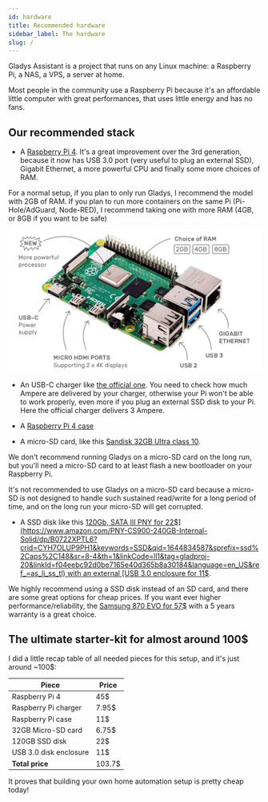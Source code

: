 ```yaml
---
id: hardware
title: Recommended hardware
sidebar_label: The hardware
slug: /
---
```


Gladys Assistant is a project that runs on any Linux machine: a Raspberry Pi, a NAS, a VPS, a server at home.

Most people in the community use a Raspberry Pi because it's an affordable little computer with great performances, that uses little energy and has no fans.

## Our recommended stack

- A [Raspberry Pi 4](https://www.amazon.com/Raspberry-Model-2019-Quad-Bluetooth/dp/B07TD42S27?crid=3UT3K90QVBE66&keywords=raspberry%2Bpi%2B4%2B2GB&qid=1644833683&sprefix=raspberry%2Bpi%2B4%2B2gb%2Caps%2C152&sr=8-3&th=1&linkCode=ll1&tag=gladproj-20&linkId=76c25f0db9eb8b1afc55c6c7d9b92187&language=en_US&ref_=as_li_ss_tl). It's a great improvement over the 3rd generation, because it now has USB 3.0 port (very useful to plug an external SSD), Gigabit Ethernet, a more powerful CPU and finally some more choices of RAM.

For a normal setup, if you plan to only run Gladys, I recommend the model with 2GB of RAM. If you plan to run more containers on the same Pi (Pi-Hole/AdGuard, Node-RED), I recommend taking one with more RAM (4GB, or 8GB if you want to be safe)

![Raspberry Pi 4](../../static/img/docs/en/installation/raspberry-pi-4.jpg)

- An USB-C charger like [the official one](https://www.amazon.com/Raspberry-Model-Official-SC0218-Accessory/dp/B07W8XHMJZ?crid=2M36R4F1XSYUN&keywords=raspberry+pi+charger&qid=1644834355&sprefix=raspberry+pi+charge%2Caps%2C163&sr=8-3&linkCode=ll1&tag=gladproj-20&linkId=7477042f3093652671863b15b1f2d1a7&language=en_US&ref_=as_li_ss_tl). You need to check how much Ampere are delivered by your charger, otherwise your Pi won't be able to work properly, even more if you plug an external SSD disk to your Pi. Here the official charger delivers 3 Ampere.

- A [Raspberry Pi 4 case](https://www.amazon.com/iUniker-Raspberry-Aluminium-Heatsink-Supply/dp/B07D3S4KBK?crid=WXOQTAT2ST5H&keywords=raspberry+pi+4+case&qid=1644835141&sprefix=raspberry+pi+4+cas%2Caps%2C157&sr=8-3&linkCode=ll1&tag=gladproj-20&linkId=ba3cd1773e754f33f84d9a6bbdb4c3a9&language=en_US&ref_=as_li_ss_tl)

- A micro-SD card, like this [Sandisk 32GB Ultra class 10](https://www.amazon.com/Sandisk-Ultra-Micro-Class-Memory/dp/B010NE3QHQ?crid=3S6DCF6ISXC2N&keywords=micro-SD+card&qid=1644834059&sprefix=micro-sd+car%2Caps%2C175&sr=8-14&linkCode=ll1&tag=gladproj-20&linkId=ac43f2b3ff7adb30389ca3756c2b88f3&language=en_US&ref_=as_li_ss_tl).

We don't recommend running Gladys on a micro-SD card on the long run, but you'll need a micro-SD card to at least flash a new bootloader on your Raspberry Pi.

It's not recommended to use Gladys on a micro-SD card because a micro-SD is not designed to handle such sustained read/write for a long period of time, and on the long run your micro-SD will get corrupted.

- A SSD disk like this [120Gb, SATA III PNY for 22$](https://www.amazon.com/PNY-CS900-240GB-Internal-Solid/dp/B0722XPTL6?crid=CYH7OLUP9PH1&keywords=SSD&qid=1644834587&sprefix=ssd%2Caps%2C148&sr=8-4&th=1&linkCode=ll1&tag=gladproj-20&linkId=f04eebc92d0be7165e40d365b8a30184&language=en_US&ref_=as_li_ss_tl) with an external [USB 3.0 enclosure for 11$](https://www.amazon.com/Sabrent-Tool-free-Enclosure-Optimized-EC-UASP/dp/B00OJ3UJ2S?crid=22EU3UTEWY1PS&keywords=2.5%22+SATA+III+case&qid=1644834772&sprefix=2.5+sata+iii+case%2Caps%2C150&sr=8-3&linkCode=ll1&tag=gladproj-20&linkId=8e6a0ce95d69580c8f3964886bbf3812&language=en_US&ref_=as_li_ss_tl).

We highly recommend using a SSD disk instead of an SD card, and there are some great options for cheap prices. If you want ever higher performance/reliability, the [Samsung 870 EVO for 57$](https://www.amazon.com/SAMSUNG-500GB-Internal-MZ-77E500B-AM/dp/B08QBN5J9B?ac_md=3-0-VW5kZXIgJDEwMA%3D%3D-ac_d_bv_bv_bv&crid=1TYDTBQU3P3OS&cv_ct_cx=samsung%2Bevo%2Bssd&keywords=samsung%2Bevo%2Bssd&pd_rd_i=B08QBMD6P4&pd_rd_r=79cb8660-e26d-41f9-a659-0e85e3732cc3&pd_rd_w=mbPCS&pd_rd_wg=fPPgW&pf_rd_p=f77357a4-3bc9-48f9-a560-10a39068cae9&pf_rd_r=ESM4V1RF2VKCF46BSZ45&qid=1644834996&sprefix=samsung%2Bevo%2Bssd%2Caps%2C154&sr=1-1-f4ff053e-b1e8-4d31-8f95-56d755c862ba&th=1&linkCode=ll1&tag=gladproj-20&linkId=d3e58fb66485be6c90c3d9652ed31c62&language=en_US&ref_=as_li_ss_tl) with a 5 years warranty is a great choice.

## The ultimate starter-kit for almost around 100$

I did a little recap table of all needed pieces for this setup, and it's just around ~100$:

| Piece                  | Price |
| ---------------------- | ----- |
| Raspberry Pi 4         | 45$   |
| Raspberry Pi charger   | 7.95$ |
| Raspberry Pi case      | 11$   |
| 32GB Micro-SD card     | 6.75$ |
| 120GB SSD disk         | 22$   |
| USB 3.0 disk enclosure | 11$   |
| **Total price**        | 103.7$ |

It proves that building your own home automation setup is pretty cheap today!
